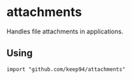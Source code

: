 # attachments

Handles file attachments in applications.

## Using

	import "github.com/keep94/attachments"
